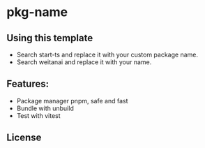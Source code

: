 # pkg-name

## Using this template
- Search start-ts and replace it with your custom package name.
- Search weitanai and replace it with your name.


## Features:

- Package manager pnpm, safe and fast
- Bundle with unbuild
- Test with vitest



## License

